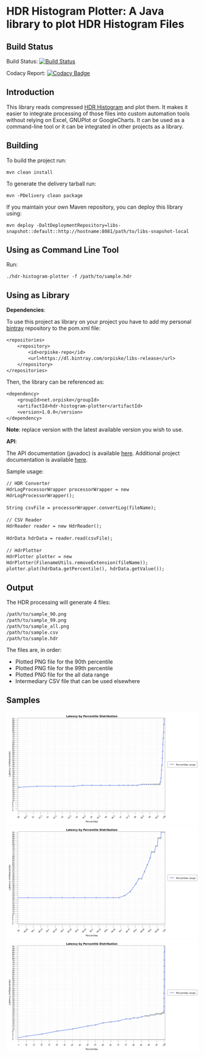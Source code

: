 HDR Histogram Plotter: A Java library to plot HDR Histogram Files
============

Build Status
----

Build Status: [![Build Status](https://travis-ci.org/orpiske/hdr-histogram-plotter.svg?branch=master)](https://travis-ci.org/orpiske/hdr-histogram-plotter)

Codacy Report: [![Codacy Badge](https://api.codacy.com/project/badge/Grade/e9882493a3d0470d846abb221f5b7a99)](https://www.codacy.com/app/orpiske/hdr-histogram-plotter?utm_source=github.com&amp;utm_medium=referral&amp;utm_content=orpiske/hdr-histogram-plotter&amp;utm_campaign=Badge_Grade)

Introduction
----

This library reads compressed [HDR Histogram](https://hdrhistogram.github.io/HdrHistogram/) and plot them. It makes it
easier to integrate processing of those files into custom automation tools without relying on Excel, GNUPlot or
GoogleCharts.
It can be used as a command-line tool or it can be integrated in other projects as a library.


Building
----

To build the project run:

```
mvn clean install
```

To generate the delivery tarball run:

```
mvn -PDelivery clean package
```

If you maintain your own Maven repository, you can deploy this library using:

```
mvn deploy -DaltDeploymentRepository=libs-snapshot::default::http://hostname:8081/path/to/libs-snapshot-local
```


Using as Command Line Tool
----

Run:

```
./hdr-histogram-plotter -f /path/to/sample.hdr
```

Using as Library
----

**Dependencies**:

To use this project as library on your project you have to add my personal 
[bintray](https://bintray.com/orpiske/libs-release/) repository to the pom.xml
file:

```
<repositories>
    <repository>
        <id>orpiske-repo</id>
        <url>https://dl.bintray.com/orpiske/libs-release</url>
    </repository>
</repositories>
```

Then, the library can be referenced as: 
```
<dependency>
    <groupId>net.orpiske</groupId>
    <artifactId>hdr-histogram-plotter</artifactId>
    <version>1.0.0</version>
</dependency>
```

**Note**: replace version with the latest available version you wish to use.

**API**:

The API documentation (javadoc) is available [here](http://www.orpiske.net/files/javadoc/hdr-histogram-plotter-1/apidocs/). 
Additional project documentation is available [here](http://www.orpiske.net/files/javadoc/hdr-histogram-plotter-1/).

Sample usage:

```
// HDR Converter
HdrLogProcessorWrapper processorWrapper = new HdrLogProcessorWrapper();

String csvFile = processorWrapper.convertLog(fileName);

// CSV Reader
HdrReader reader = new HdrReader();

HdrData hdrData = reader.read(csvFile);

// HdrPlotter
HdrPlotter plotter = new HdrPlotter(FilenameUtils.removeExtension(fileName));
plotter.plot(hdrData.getPercentile(), hdrData.getValue());

```

Output
----

The HDR processing will generate 4 files: 

```
/path/to/sample_90.png
/path/to/sample_99.png
/path/to/sample_all.png
/path/to/sample.csv
/path/to/sample.hdr
```

The files are, in order:

* Plotted PNG file for the 90th percentile
* Plotted PNG file for the 99th percentile
* Plotted PNG file for the all data range
* Intermediary CSV file that can be used elsewhere


Samples
----
![90th percentile sample](doc/receiverd-latency_90.png)
![99th percentile sample](doc/receiverd-latency_99.png)
![All data range sample](doc/receiverd-latency_all.png)